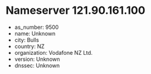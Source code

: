 # Nameserver 121.90.161.100

* as_number: 9500
* name: Unknown
* city: Bulls
* country: NZ
* organization: Vodafone NZ Ltd.
* version: Unknown
* dnssec: Unknown
